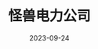 ---
layout: page
title: 怪兽电力公司
description: >
   经典迪士尼皮克斯合家欢电影，充满想象力、搞笑、温情，但看完之后总觉得少了些什么。
category: 电影
img: assets/img/movie/2023/guai_shou_dian_li_gong_si.webp
star: 4
date: 2023-09-24
---